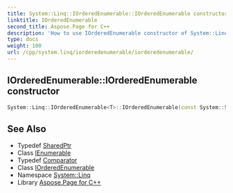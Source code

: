 ```yaml
---
title: System::Linq::IOrderedEnumerable::IOrderedEnumerable constructor
linktitle: IOrderedEnumerable
second_title: Aspose.Page for C++
description: 'How to use IOrderedEnumerable constructor of System::Linq::IOrderedEnumerable class in C++.'
type: docs
weight: 100
url: /cpp/system.linq/iorderedenumerable/iorderedenumerable/
---
```

## IOrderedEnumerable::IOrderedEnumerable constructor




```cpp
System::Linq::IOrderedEnumerable<T>::IOrderedEnumerable(const System::SharedPtr<System::Collections::Generic::IEnumerable<T>> &root, const Comparator &comp)
```

## See Also

* Typedef [SharedPtr](../../../system/sharedptr/)
* Class [IEnumerable](../../../system.collections.generic/ienumerable/)
* Typedef [Comparator](../comparator/)
* Class [IOrderedEnumerable](../)
* Namespace [System::Linq](../../)
* Library [Aspose.Page for C++](../../../)

